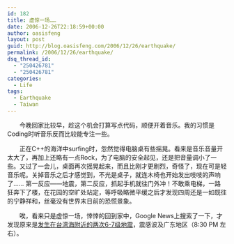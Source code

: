 ```yaml
---
id: 182
title: 虚惊一场……
date: 2006-12-26T22:18:59+00:00
author: oasisfeng
layout: post
guid: http://blog.oasisfeng.com/2006/12/26/earthquake/
permalink: /2006/12/26/earthquake/
dsq_thread_id:
  - "250426781"
  - "250426781"
categories:
  - Life
tags:
  - Earthquake
  - Taiwan
---
```

　　今晚回家比较早，趁这个机会打算写点代码，顺便开着音乐。我的习惯是Coding时听音乐反而比较能专注一些。

　　正在C++的海洋中surfing时，忽然觉得电脑桌有些摇晃。看来是音乐音量开太大了，再加上还略有一点Rock，为了电脑的安全起见，还是把音量调小了一些。又过了一会儿，桌面再次摇晃起来，而且比刚才更剧烈，奇怪了，现在可是轻音乐呢。关掉音乐之后才感觉到，不光是桌子，就连木椅也开始发出吱吱的声响了…… 第一反应——地震，第二反应，抓起手机就往门外冲！不敢乘电梯，一路狂奔下了楼，在花园的空旷处站定，等呼吸略微平缓之后才发现四周还是一如既往的宁静祥和，丝毫没有世界末日前的恐慌景象。

　　唉，看来只是虚惊一场，悻悻的回到家中，Google News上搜索了一下，才发现原来是[发生在台湾海附近的两次6-7级地震](http://www.chinanews.com.cn/tw/news/2006/12-26/844405.shtml)，震感波及广东地区（8:30 PM 左右）。